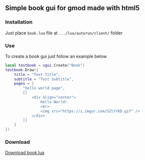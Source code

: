
## Simple book gui for gmod made with html5

### Installation

Just place `book.lua` file at `.../lua/autorun/client/` folder

### Use

To create a book gui just follow an example below

```lua
local testbook = vgui.Create("Book")
testbook:Draw({
	title = "Test Title",
	subtitle = "Test Subtitle",
	pages = {
		"hello world page",
		[[
			<div align="center">
				Hello World!
				<br>
				<img src="https://i.imgur.com/S2lYrKD.gif" />
			</div>
		]]
	}
})
```

### Download

[Download book.lua](https://mestima.github.io/gmod/books/book.lua)
